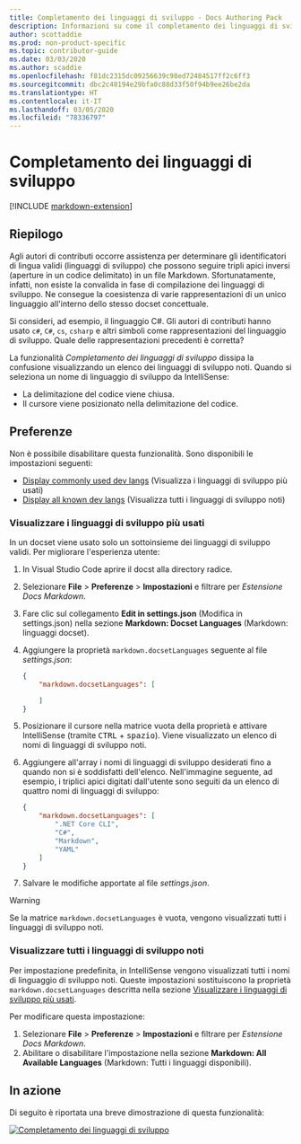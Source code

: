 ```yaml
---
title: Completamento dei linguaggi di sviluppo - Docs Authoring Pack
description: Informazioni su come il completamento dei linguaggi di sviluppo semplifichi il lavoro degli autori di contributi in Docs Authoring Pack, estensione di Visual Studio Code.
author: scottaddie
ms.prod: non-product-specific
ms.topic: contributor-guide
ms.date: 03/03/2020
ms.author: scaddie
ms.openlocfilehash: f81dc2315dc09256639c98ed72484517ff2c6ff3
ms.sourcegitcommit: dbc2c48194e29bfa0c88d33f50f94b9ee26be2da
ms.translationtype: HT
ms.contentlocale: it-IT
ms.lasthandoff: 03/05/2020
ms.locfileid: "78336797"
---
```

# <a name="dev-lang-completion"></a>Completamento dei linguaggi di sviluppo

[!INCLUDE [markdown-extension](includes/markdown-extension.md)]

## <a name="summary"></a>Riepilogo

Agli autori di contributi occorre assistenza per determinare gli identificatori di lingua validi (linguaggi di sviluppo) che possono seguire tripli apici inversi (aperture in un codice delimitato) in un file Markdown. Sfortunatamente, infatti, non esiste la convalida in fase di compilazione dei linguaggi di sviluppo. Ne consegue la coesistenza di varie rappresentazioni di un unico linguaggio all'interno dello stesso docset concettuale.

Si consideri, ad esempio, il linguaggio C#. Gli autori di contributi hanno usato `c#`, `C#`, `cs`, `csharp` e altri simboli come rappresentazioni del linguaggio di sviluppo. Quale delle rappresentazioni precedenti è corretta?

La funzionalità *Completamento dei linguaggi di sviluppo* dissipa la confusione visualizzando un elenco dei linguaggi di sviluppo noti. Quando si seleziona un nome di linguaggio di sviluppo da IntelliSense:

* La delimitazione del codice viene chiusa.
* Il cursore viene posizionato nella delimitazione del codice.

## <a name="preferences"></a>Preferenze

Non è possibile disabilitare questa funzionalità. Sono disponibili le impostazioni seguenti:

* [Display commonly used dev langs](#display-commonly-used-dev-langs) (Visualizza i linguaggi di sviluppo più usati)
* [Display all known dev langs](#display-all-known-dev-langs) (Visualizza tutti i linguaggi di sviluppo noti)

### <a name="display-commonly-used-dev-langs"></a>Visualizzare i linguaggi di sviluppo più usati

In un docset viene usato solo un sottoinsieme dei linguaggi di sviluppo validi. Per migliorare l'esperienza utente:

1. In Visual Studio Code aprire il docst alla directory radice.
1. Selezionare **File** > **Preferenze** > **Impostazioni** e filtrare per *Estensione Docs Markdown*.
1. Fare clic sul collegamento **Edit in settings.json** (Modifica in settings.json) nella sezione **Markdown: Docset Languages** (Markdown: linguaggi docset).
1. Aggiungere la proprietà `markdown.docsetLanguages` seguente al file *settings.json*:

    ```json
    {
        "markdown.docsetLanguages": [

        ]
    }
    ```

1. Posizionare il cursore nella matrice vuota della proprietà e attivare IntelliSense (tramite <kbd>CTRL</kbd> + <kbd>spazio</kbd>). Viene visualizzato un elenco di nomi di linguaggi di sviluppo noti.
1. Aggiungere all'array i nomi di linguaggi di sviluppo desiderati fino a quando non si è soddisfatti dell'elenco. Nell'immagine seguente, ad esempio, i triplici apici digitati dall'utente sono seguiti da un elenco di quattro nomi di linguaggi di sviluppo:

    ```json
    {
        "markdown.docsetLanguages": [
            ".NET Core CLI",
            "C#",
            "Markdown",
            "YAML"
        ]
    }
    ```

1. Salvare le modifiche apportate al file *settings.json*.

> [!WARNING]
> Se la matrice `markdown.docsetLanguages` è vuota, vengono visualizzati tutti i linguaggi di sviluppo noti.

### <a name="display-all-known-dev-langs"></a>Visualizzare tutti i linguaggi di sviluppo noti

Per impostazione predefinita, in IntelliSense vengono visualizzati tutti i nomi di linguaggio di sviluppo noti. Queste impostazioni sostituiscono la proprietà `markdown.docsetLanguages` descritta nella sezione [Visualizzare i linguaggi di sviluppo più usati](#display-commonly-used-dev-langs).

Per modificare questa impostazione:

1. Selezionare **File** > **Preferenze** > **Impostazioni** e filtrare per *Estensione Docs Markdown*.
1. Abilitare o disabilitare l'impostazione nella sezione **Markdown: All Available Languages** (Markdown: Tutti i linguaggi disponibili).

## <a name="in-action"></a>In azione

Di seguito è riportata una breve dimostrazione di questa funzionalità:

[![Completamento dei linguaggi di sviluppo](media/dev-lang-completion.gif)](media/dev-lang-completion.gif#lightbox)
